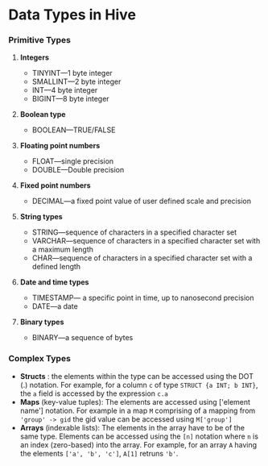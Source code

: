 # Data Types in Hive

### Primitive Types

1. __Integers__
    - TINYINT—1 byte integer
    - SMALLINT—2 byte integer
    - INT—4 byte integer
    - BIGINT—8 byte integer

2. __Boolean type__
    - BOOLEAN—TRUE/FALSE

3. __Floating point numbers__
    - FLOAT—single precision
    - DOUBLE—Double precision

4. __Fixed point numbers__
    - DECIMAL—a fixed point value of user defined scale and precision

5. __String types__
    - STRING—sequence of characters in a specified character set
    - VARCHAR—sequence of characters in a specified character set with a maximum length
    - CHAR—sequence of characters in a specified character set with a defined length

6. __Date and time types__
    - TIMESTAMP— a specific point in time, up to nanosecond precision
    - DATE—a date

7. __Binary types__
    - BINARY—a sequence of bytes


### Complex Types

- __Structs__ : the elements within the type can be accessed using the DOT (.) notation.
  For example, for a column `c` of type `STRUCT {a INT; b INT}`, the `a` field is accessed
   by the expression `c.a`
- __Maps__ (key-value tuples): The elements are accessed using ['element name'] notation.
  For example in a map `M` comprising of a mapping from `'group' -> gid`
   the gid value can be accessed using `M['group']`
- __Arrays__ (indexable lists): The elements in the array have to be of the same type.
  Elements can be accessed using the `[n]` notation where `n` is an index
   (zero-based) into the array.
   For example, for an array `A` having the elements `['a', 'b', 'c']`, `A[1]` retruns `'b'`.
